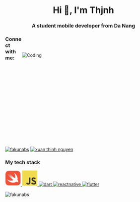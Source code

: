 <h1 align="center">Hi 👋, I'm Thjnh</h1>
<h3 align="center">A student mobile developer from Da Nang</h3>
<img
  align="right"
  alt="Coding"
  width="450"
  height="300"
  src="https://codetoanbug.com/wp-content/uploads/2023/01/1-07.41.05.jpeg"
  style="margin-top: 60px"
/>

<h3 align="left">Connect with me:</h3>
<p align="left">
  <a href="https://fb.com/fakunabs" target="blank"
    ><img
      align="center"
      src="https://raw.githubusercontent.com/rahuldkjain/github-profile-readme-generator/master/src/images/icons/Social/facebook.svg"
      alt="fakunabs"
      height="35"
      width="40"
  /></a>
  <a href="https://linkedin.com/in/nguyenxuanthinh" target="blank"
    ><img
      align="center"
      src="https://raw.githubusercontent.com/rahuldkjain/github-profile-readme-generator/master/src/images/icons/Social/linked-in-alt.svg"
      alt="xuan thinh nguyen"
      height="35"
      width="40"
  /></a>
</p>

<h3 align="left">My tech stack</h3>
<p align="left">
  <a href="https://developer.apple.com/swift/" target="_blank" rel="noreferrer">
    <img
      src="https://raw.githubusercontent.com/devicons/devicon/master/icons/swift/swift-original.svg"
      alt="swift"
      width="50"
      height="50"
    />
  </a>
  <a
    href="https://developer.mozilla.org/en-US/docs/Web/JavaScript"
    target="_blank"
    rel="noreferrer"
  >
    <img
      src="https://raw.githubusercontent.com/devicons/devicon/master/icons/javascript/javascript-original.svg"
      alt="javascript"
      width="50"
      height="50"
    />
  </a>
  <a href="https://dart.dev/" target="_blank" rel="noreferrer">
    <img
      src="https://www.vectorlogo.zone/logos/dartlang/dartlang-icon.svg"
      alt="dart"
      width="50"
      height="50"
    />
  </a>
  <a href="https://reactnative.dev/" target="_blank" rel="noreferrer">
    <img
      src="https://reactnative.dev/img/header_logo.svg"
      alt="reactnative"
      width="50"
      height="50"
    />
  </a>
  <a href="https://flutter.dev/" target="_blank" rel="noreferrer">
    <img
      src="https://www.vectorlogo.zone/logos/flutterio/flutterio-icon.svg"
      alt="flutter"
      width="50"
      height="50"
    />
  </a>
</p>
<p>
  <img
    align="center"
    src="https://github-readme-stats.vercel.app/api/top-langs?username=cagdaseksi&show_icons=true&locale=en&layout=compact"
    alt="fakunabs"
  />
</p>
